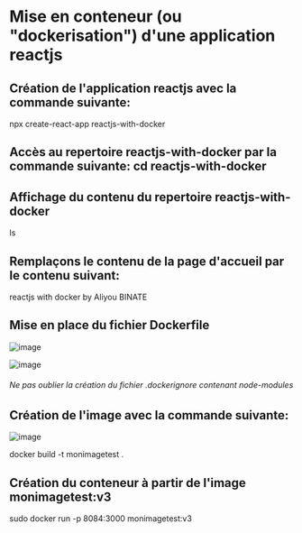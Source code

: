 # Mise en conteneur (ou "dockerisation") d'une application reactjs

## Création de l'application reactjs avec la commande suivante:
npx create-react-app reactjs-with-docker
## Accès au repertoire reactjs-with-docker par la commande suivante: cd reactjs-with-docker
## Affichage du contenu du repertoire reactjs-with-docker
ls

## Remplaçons le contenu de la page d'accueil par le contenu suivant:
reactjs with docker by Aliyou BINATE

## Mise en place du fichier Dockerfile

![image](https://github.com/Aliyoub/reactjs-with-docker/assets/25158336/fe1a4dec-373a-4294-9ee7-da84ca9c021c)


![image](https://github.com/Aliyoub/reactjs-with-docker/assets/25158336/abe14c1e-1f5f-4a8c-b686-fc322b4c1a5b)

###### Ne pas oublier la création du fichier .dockerignore contenant node-modules

## Création de l'image avec la commande suivante: 
![image](https://github.com/Aliyoub/reactjs-with-docker/assets/25158336/1961f6e6-e75c-4d79-b326-5e9aa1bab862)


docker build -t monimagetest .

## Création du conteneur à partir de l'image monimagetest:v3
sudo docker run -p 8084:3000 monimagetest:v3


